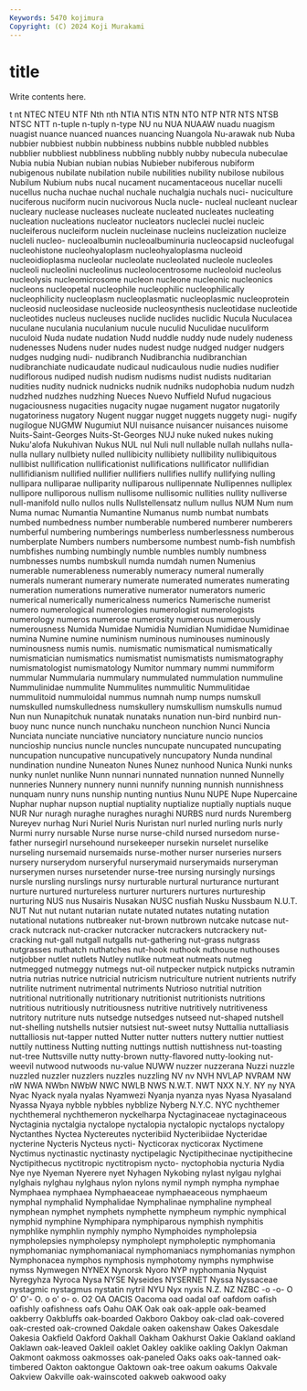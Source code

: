 ```yaml
---
Keywords: 5470 kojimura
Copyright: (C) 2024 Koji Murakami
---
```


# title

Write contents here.



t nt NTEC NTEU NTF Nth nth
NTIA NTIS NTN NTO NTP NTR NTS NTSB NTSC NTT
n-tuple n-tuply n-type NU nu NUA NUAAW nuadu nuagism nuagist
nuance nuanced nuances nuancing Nuangola Nu-arawak nub Nuba nubbier nubbiest
nubbin nubbiness nubbins nubble nubbled nubbles nubblier nubbliest nubbliness nubbling
nubbly nubby nubecula nubeculae Nubia nubia Nubian nubian nubias Nubieber
nubiferous nubiform nubigenous nubilate nubilation nubile nubilities nubility nubilose nubilous
Nubilum Nubium nubs nucal nucament nucamentaceous nucellar nucelli nucellus nucha
nuchae nuchal nuchale nuchalgia nuchals nuci- nuciculture nuciferous nuciform nucin
nucivorous Nucla nucle- nucleal nucleant nuclear nucleary nuclease nucleases nucleate
nucleated nucleates nucleating nucleation nucleations nucleator nucleators nucleclei nuclei nucleic
nucleiferous nucleiform nuclein nucleinase nucleins nucleization nucleize nucleli nucleo- nucleoalbumin
nucleoalbuminuria nucleocapsid nucleofugal nucleohistone nucleohyaloplasm nucleohyaloplasma nucleoid nucleoidioplasma nucleolar nucleolate
nucleolated nucleole nucleoles nucleoli nucleolini nucleolinus nucleolocentrosome nucleoloid nucleolus nucleolysis
nucleomicrosome nucleon nucleone nucleonic nucleonics nucleons nucleopetal nucleophile nucleophilic nucleophilically
nucleophilicity nucleoplasm nucleoplasmatic nucleoplasmic nucleoprotein nucleosid nucleosidase nucleoside nucleosynthesis nucleotidase
nucleotide nucleotides nucleus nucleuses nuclide nuclides nuclidic Nucula Nuculacea nuculane
nuculania nuculanium nucule nuculid Nuculidae nuculiform nuculoid Nuda nudate nudation
Nudd nuddle nuddy nude nudely nudeness nudenesses Nudens nuder nudes
nudest nudge nudged nudger nudgers nudges nudging nudi- nudibranch Nudibranchia
nudibranchian nudibranchiate nudicaudate nudicaul nudicaulous nudie nudies nudifier nudiflorous nudiped
nudish nudism nudisms nudist nudists nuditarian nudities nudity nudnick nudnicks
nudnik nudniks nudophobia nudum nudzh nudzhed nudzhes nudzhing Nueces Nuevo
Nuffield Nufud nugacious nugaciousness nugacities nugacity nugae nugament nugator nugatorily
nugatoriness nugatory Nugent nuggar nugget nuggets nuggety nugi- nugify nugilogue
NUGMW Nugumiut NUI nuisance nuisancer nuisances nuisome Nuits-Saint-Georges Nuits-St-Georges NUJ
nuke nuked nukes nuking Nuku'alofa Nukuhivan Nukus NUL nul Nuli
null nullable nullah nullahs nulla-nulla nullary nullbiety nulled nullibicity nullibiety
nullibility nullibiquitous nullibist nullification nullificationist nullifications nullificator nullifidian nullifidianism nullified
nullifier nullifiers nullifies nullify nullifying nulling nullipara nulliparae nulliparity nulliparous
nullipennate Nullipennes nulliplex nullipore nulliporous nullism nullisome nullisomic nullities nullity
nulliverse null-manifold nullo nullos nulls Nullstellensatz nullum nullus NUM Num
num Numa numac Numantia Numantine Numanus numb numbat numbats numbed
numbedness number numberable numbered numberer numberers numberful numbering numberings numberless
numberlessness numberous numberplate Numbers numbers numbersome numbest numb-fish numbfish numbfishes
numbing numbingly numble numbles numbly numbness numbnesses numbs numbskull numda
numdah numen Numenius numerable numerableness numerably numeracy numeral numerally numerals
numerant numerary numerate numerated numerates numerating numeration numerations numerative numerator
numerators numeric numerical numerically numericalness numerics Numerische numerist numero numerological
numerologies numerologist numerologists numerology numeros numerose numerosity numerous numerously numerousness
Numida Numidae Numidia Numidian Numididae Numidinae numina Numine numine numinism
numinous numinouses numinously numinousness numis numis. numismatic numismatical numismatically numismatician
numismatics numismatist numismatists numismatography numismatologist numismatology Numitor nummary nummi nummiform
nummular Nummularia nummulary nummulated nummulation nummuline Nummulinidae nummulite Nummulites nummulitic
Nummulitidae nummulitoid nummuloidal nummus numnah nump numps numskull numskulled numskulledness
numskullery numskullism numskulls numud Nun nun Nunapitchuk nunatak nunataks nunation
nun-bird nunbird nun-buoy nunc nunce nunch nunchaku nuncheon nunchion Nunci
Nuncia Nunciata nunciate nunciative nunciatory nunciature nuncio nuncios nuncioship nuncius
nuncle nuncles nuncupate nuncupated nuncupating nuncupation nuncupative nuncupatively nuncupatory Nunda
nundinal nundination nundine Nuneaton Nunes Nunez nunhood Nunica Nunki nunks
nunky nunlet nunlike Nunn nunnari nunnated nunnation nunned Nunnelly nunneries
Nunnery nunnery nunni nunnify nunning nunnish nunnishness nunquam nunry nuns
nunship nunting nuntius Nunu NUPE Nupe Nupercaine Nuphar nuphar nupson
nuptial nuptiality nuptialize nuptially nuptials nuque NUR Nur nuragh nuraghe
nuraghes nuraghi NURBS nurd nurds Nuremberg Nureyev nurhag Nuri Nuriel
Nuris Nuristan nurl nurled nurling nurls nurly Nurmi nurry nursable
Nurse nurse nurse-child nursed nursedom nurse-father nursegirl nursehound nursekeeper nursekin
nurselet nurselike nurseling nursemaid nursemaids nurse-mother nurser nurseries nursers nursery
nurserydom nurseryful nurserymaid nurserymaids nurseryman nurserymen nurses nursetender nurse-tree nursing
nursingly nursings nursle nursling nurslings nursy nurturable nurtural nurturance nurturant
nurture nurtured nurtureless nurturer nurturers nurtures nurtureship nurturing NUS nus
Nusairis Nusakan NUSC nusfiah Nusku Nussbaum N.U.T. NUT Nut nut
nutant nutarian nutate nutated nutates nutating nutation nutational nutations nutbreaker
nut-brown nutbrown nutcake nutcase nut-crack nutcrack nut-cracker nutcracker nutcrackers nutcrackery
nut-cracking nut-gall nutgall nutgalls nut-gathering nut-grass nutgrass nutgrasses nuthatch nuthatches
nut-hook nuthook nuthouse nuthouses nutjobber nutlet nutlets Nutley nutlike nutmeat
nutmeats nutmeg nutmegged nutmeggy nutmegs nut-oil nutpecker nutpick nutpicks nutramin
nutria nutrias nutrice nutricial nutricism nutriculture nutrient nutrients nutrify nutrilite
nutriment nutrimental nutriments Nutrioso nutritial nutrition nutritional nutritionally nutritionary nutritionist
nutritionists nutritions nutritious nutritiously nutritiousness nutritive nutritively nutritiveness nutritory nutriture
nuts nutsedge nutsedges nutseed nut-shaped nutshell nut-shelling nutshells nutsier nutsiest
nut-sweet nutsy Nuttallia nuttalliasis nuttalliosis nut-tapper nutted Nutter nutter nutters
nuttery nuttier nuttiest nuttily nuttiness Nutting nutting nuttings nuttish nuttishness
nut-toasting nut-tree Nuttsville nutty nutty-brown nutty-flavored nutty-looking nut-weevil nutwood nutwoods
nu-value NUWW nuzzer nuzzerana Nuzzi nuzzle nuzzled nuzzler nuzzlers nuzzles
nuzzling NV nv NVH NVLAP NVRAM NW nW NWA NWbn
NWbW NWC NWLB NWS N.W.T. NWT NXX N.Y. NY ny
NYA Nyac Nyack nyala nyalas Nyamwezi Nyanja nyanza nyas Nyasa
Nyasaland Nyassa Nyaya nybble nybbles nybblize Nyberg N.Y.C. NYC nychthemer
nychthemeral nychthemeron nyckelharpa Nyctaginaceae nyctaginaceous Nyctaginia nyctalgia nyctalope nyctalopia nyctalopic
nyctalops nyctalopy Nyctanthes Nyctea Nyctereutes nycteribiid Nycteribiidae Nycteridae nycterine Nycteris
Nycteus nycti- Nycticorax nycticorax Nyctimene Nyctimus nyctinastic nyctinasty nyctipelagic Nyctipithecinae
nyctipithecine Nyctipithecus nyctitropic nyctitropism nycto- nyctophobia nycturia Nydia Nye nye
Nyeman Nyerere nyet Nyhagen Nykobing nylast nylgau nylghai nylghais nylghau
nylghaus nylon nylons nymil nymph nympha nymphae Nymphaea nymphaea Nymphaeaceae
nymphaeaceous nymphaeum nymphal nymphalid Nymphalidae Nymphalinae nymphaline nympheal nymphean nymphet
nymphets nymphette nympheum nymphic nymphical nymphid nymphine Nymphipara nymphiparous nymphish
nymphitis nymphlike nymphlin nymphly nympho Nymphoides nympholepsia nympholepsies nympholepsy nympholept
nympholeptic nymphomania nymphomaniac nymphomaniacal nymphomaniacs nymphomanias nymphon Nymphonacea nymphos nymphosis
nymphotomy nymphs nymphwise nymss Nymwegen NYNEX Nynorsk Nyoro NYP nyphomania
Nyquist Nyregyhza Nyroca Nysa NYSE Nyseides NYSERNET Nyssa Nyssaceae nystagmic
nystagmus nystatin nytril NYU Nyx nyxis N.Z. NZ NZBC -o
-o- O O' O'- O. o o' o- o. O2
OA OACIS Oacoma oad oadal oaf oafdom oafish oafishly oafishness
oafs Oahu OAK Oak oak oak-apple oak-beamed oakberry Oakbluffs oak-boarded
Oakboro Oakboy oak-clad oak-covered oak-crested oak-crowned Oakdale oaken oakenshaw Oakes
Oakesdale Oakesia Oakfield Oakford Oakhall Oakham Oakhurst Oakie Oakland oakland
Oaklawn oak-leaved Oakleil oaklet Oakley oaklike oakling Oaklyn Oakman Oakmont
oakmoss oakmosses oak-paneled Oaks oaks oak-tanned oak-timbered Oakton oaktongue Oaktown
oak-tree oakum oakums Oakvale Oakview Oakville oak-wainscoted oakweb oakwood oaky

